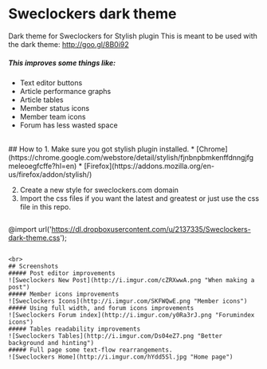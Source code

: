 Sweclockers dark theme
======================

Dark theme for Sweclockers for Stylish plugin
This is meant to be used with the dark theme: http://goo.gl/8B0i92

##### This improves some things like:
  * Text editor buttons
  * Article performance graphs
  * Article tables
  * Member status icons
  * Member team icons
  * Forum has less wasted space

<br>
## How to
1. Make sure you got stylish plugin installed.
    *  [Chrome](https://chrome.google.com/webstore/detail/stylish/fjnbnpbmkenffdnngjfgmeleoegfcffe?hl=en)
    * [Firefox](https://addons.mozilla.org/en-us/firefox/addon/stylish/)

2. Create a new style for sweclockers.com domain
3. Import the css files if you want the latest and greatest or just use the css file in this repo.
    ```css
@import url('https://dl.dropboxusercontent.com/u/2137335/Sweclockers-dark-theme.css');
```

<br>
## Screenshots
##### Post editor improvements
![Sweclockers New Post](http://i.imgur.com/cZRXwwA.png "When making a post")
##### Member icons improvements
![Sweclockers Icons](http://i.imgur.com/SKFWQwE.png "Member icons")
##### Using full width, and forum icons improvements
![Sweclockers Forum index](http://i.imgur.com/y0Ra3rJ.png "Forumindex icons")
##### Tables readability improvements
![Sweclockers Tables](http://i.imgur.com/Ds04eZ7.png "Better background and hinting")
##### Full page some text-flow rearrangements.
![Sweclockers Home](http://i.imgur.com/hYdd5Sl.jpg "Home page")

